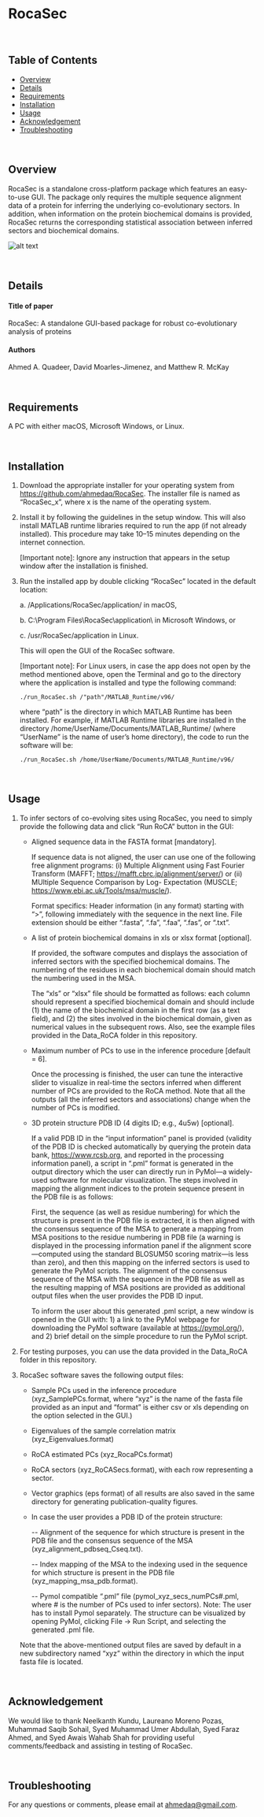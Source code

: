 # RocaSec

&nbsp;
## Table of Contents
*  [Overview](#overview)
*  [Details](#details)
*  [Requirements](#requirements)
*  [Installation](#installation)
*  [Usage](#usage)
*  [Acknowledgement](#acknowledgement)
*  [Troubleshooting](#troubleshooting)

&nbsp;
## Overview
RocaSec is a standalone cross-platform package which features an easy-to-use GUI. The package only requires the multiple sequence alignment data of a protein for inferring the underlying co-evolutionary sectors. In addition, when information on the protein biochemical domains is provided, RocaSec returns the corresponding statistical association between inferred sectors and biochemical domains.

![alt text][RocaSecGUI]

[RocaSecGUI]: https://github.com/ahmedaq/RocaSec/blob/master/fig_ns34a_v2.png "RocaSec GUI"

&nbsp;
## Details
#### Title of paper
RocaSec: A standalone GUI-based package for robust co-evolutionary analysis of proteins
#### Authors
Ahmed A. Quadeer, David Moarles-Jimenez, and Matthew R. McKay

&nbsp;
## Requirements
A PC with either macOS, Microsoft Windows, or Linux.

&nbsp;
## Installation

1.  Download the appropriate installer for your operating system from
https://github.com/ahmedaq/RocaSec. The installer file is named as “RocaSec_x”, where x is the name of the operating system.

2.  Install it by following the guidelines in the setup window. This will also install MATLAB runtime libraries required to run the app (if not already installed). This procedure may take 10–15 minutes depending on the internet connection.

    [Important note]: Ignore any instruction that appears in the setup window after the installation is finished.

3.	Run the installed app by double clicking “RocaSec” located in the default location: 

    a.	/Applications/RocaSec/application/ in macOS, 

    b.	C:\Program Files\RocaSec\application\ in Microsoft Windows, or

    c.	/usr/RocaSec/application in Linux. 

    This will open the GUI of the RocaSec software.

    [Important note]: For Linux users, in case the app does not open by the method mentioned above, open the Terminal and go to the directory where the application is installed and type the following command: 
      ```
      ./run_RocaSec.sh /"path"/MATLAB_Runtime/v96/
      ```
      where “path” is the directory in which MATLAB Runtime has been installed. For example, if MATLAB Runtime libraries are installed in the directory /home/UserName/Documents/MATLAB_Runtime/ (where “UserName” is the name of user’s home directory), the code to run the software will be:
      ```
      ./run_RocaSec.sh /home/UserName/Documents/MATLAB_Runtime/v96/
      ```

&nbsp;
## Usage

1.	To infer sectors of co-evolving sites using RocaSec, you need to simply provide the following data and click “Run RoCA” button in the GUI:
      * Aligned sequence data in the FASTA format [mandatory].
      
        If sequence data is not aligned, the user can use one of the following free alignment programs: (i) Multiple Alignment using Fast Fourier Transform (MAFFT; https://mafft.cbrc.jp/alignment/server/) or (ii) MUltiple Sequence Comparison by Log- Expectation (MUSCLE; https://www.ebi.ac.uk/Tools/msa/muscle/).
        
        Format specifics: Header information (in any format) starting with “>”, following immediately with the sequence in the next line. File extension should be either “.fasta”, “.fa”, “.faa”, “.fas”, or “.txt”.

      * A list of protein biochemical domains in xls or xlsx format [optional]. 
        
        If provided, the software computes and displays the association of inferred sectors with the specified biochemical domains. The numbering of the residues in each biochemical domain should match the numbering used in the MSA.
        
        The “xls” or “xlsx” file should be formatted as follows: each column should represent a specified biochemical domain and should include (1) the name of the biochemical domain in the first row (as a text field), and (2) the sites involved in the biochemical domain, given as numerical values in the subsequent rows. Also, see the example files provided in the Data_RoCA folder in this repository. 

        
      * Maximum number of PCs to use in the inference procedure [default = 6]. 
      
        Once the processing is finished, the user can tune the interactive slider to visualize in real-time the sectors inferred when different number of PCs are provided to the RoCA method. Note that all the outputs (all the inferred sectors and associations) change when the number of PCs is modified.
        
      * 3D protein structure PDB ID (4 digits ID; e.g., 4u5w) [optional]. 
        
        If a valid PDB ID in the “input information” panel is provided (validity of the PDB ID is checked automatically by querying the protein data bank,  https://www.rcsb.org, and reported in the processing information panel), a script in “.pml” format is generated in the output directory which the user can directly run in PyMol—a widely-used software for molecular visualization. The steps involved in mapping the alignment indices to the protein sequence present in the PDB file is as follows:

        First, the sequence (as well as residue numbering) for which the structure is present in the PDB file is extracted, it is then aligned with the consensus sequence of the MSA to generate a mapping from MSA positions to the residue numbering in PDB file (a warning is displayed in the processing information panel if the alignment score—computed using the standard BLOSUM50 scoring matrix—is less than zero), and then this mapping on the inferred sectors is used to generate the PyMol scripts. The alignment of the consensus sequence of the MSA with the sequence in the PDB file as well as the resulting mapping of MSA positions are provided as additional output files when the user provides the PDB ID input. 
        
        To inform the user about this generated .pml script, a new window is opened in the GUI with: 1) a link to the PyMol webpage for downloading the PyMol software (available at https://pymol.org/), and 2) brief detail on the simple procedure to run the PyMol script.

2.	For testing purposes, you can use the data provided in the Data_RoCA folder in this repository. 

3.	RocaSec software saves the following output files:
      * Sample PCs used in the inference procedure (xyz_SamplePCs.format, where “xyz” is the name of the fasta file provided as an input and “format” is either csv or xls depending on the option selected in the GUI.)
      * Eigenvalues of the sample correlation matrix (xyz_Eigenvalues.format)
      * RoCA estimated PCs (xyz_RocaPCs.format)
      * RoCA sectors (xyz_RoCASecs.format), with each row representing a sector.
      * Vector graphics (eps format) of all results are also saved in the same directory for generating publication-quality figures.
      * In case the user provides a PDB ID of the protein structure:
      
        -- Alignment of the sequence for which structure is present in the PDB file and the consensus sequence of the MSA (xyz_alignment_pdbseq_Cseq.txt).
        
        -- Index mapping of the MSA to the indexing used in the sequence for which structure is present in the PDB file (xyz_mapping_msa_pdb.format).
        
        -- Pymol compatible “.pml” file (pymol_xyz_secs_numPCs#.pml, where # is the number of PCs used to infer sectors). Note: The user has to install Pymol separately. The structure can be visualized by opening PyMol, clicking File -> Run Script, and selecting the generated .pml file. 
      
    Note that the above-mentioned output files are saved by default in a new subdirectory named “xyz” within the directory in which the input fasta file is located.

&nbsp;
## Acknowledgement

We would like to thank Neelkanth Kundu, Laureano Moreno Pozas, Muhammad Saqib Sohail, Syed Muhammad Umer Abdullah, Syed Faraz Ahmed, and Syed Awais Wahab Shah for providing useful comments/feedback and assisting in testing of RocaSec. 

&nbsp;
## Troubleshooting
For any questions or comments, please email at ahmedaq@gmail.com. 
